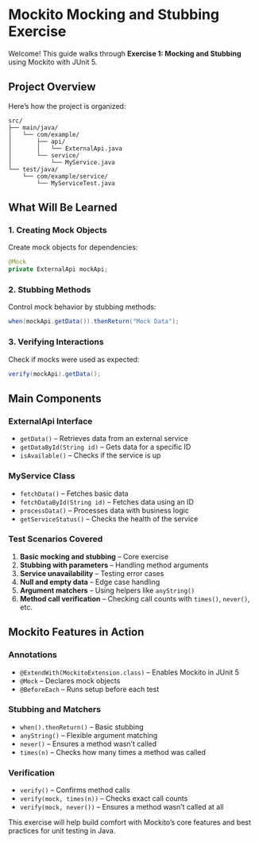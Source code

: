 # Mockito Mocking and Stubbing Exercise

Welcome! This guide walks through **Exercise 1: Mocking and Stubbing** using Mockito with JUnit 5.

## Project Overview

Here’s how the project is organized:
```
src/
├── main/java/
│   └── com/example/
│       ├── api/
│       │   └── ExternalApi.java          
│       └── service/
│           └── MyService.java            
└── test/java/
    └── com/example/service/
        └── MyServiceTest.java           
```

## What Will Be Learned

### 1. Creating Mock Objects
Create mock objects for dependencies:
```java
@Mock
private ExternalApi mockApi;
```

### 2. Stubbing Methods
Control mock behavior by stubbing methods:
```java
when(mockApi.getData()).thenReturn("Mock Data");
```

### 3. Verifying Interactions
Check if mocks were used as expected:
```java
verify(mockApi).getData();
```

## Main Components

### ExternalApi Interface
- `getData()` – Retrieves data from an external service
- `getDataById(String id)` – Gets data for a specific ID
- `isAvailable()` – Checks if the service is up

### MyService Class
- `fetchData()` – Fetches basic data
- `fetchDataById(String id)` – Fetches data using an ID
- `processData()` – Processes data with business logic
- `getServiceStatus()` – Checks the health of the service

### Test Scenarios Covered

1. **Basic mocking and stubbing** – Core exercise
2. **Stubbing with parameters** – Handling method arguments
3. **Service unavailability** – Testing error cases
4. **Null and empty data** – Edge case handling
5. **Argument matchers** – Using helpers like `anyString()`
6. **Method call verification** – Checking call counts with `times()`, `never()`, etc.

## Mockito Features in Action

### Annotations
- `@ExtendWith(MockitoExtension.class)` – Enables Mockito in JUnit 5
- `@Mock` – Declares mock objects
- `@BeforeEach` – Runs setup before each test

### Stubbing and Matchers
- `when().thenReturn()` – Basic stubbing
- `anyString()` – Flexible argument matching
- `never()` – Ensures a method wasn’t called
- `times(n)` – Checks how many times a method was called

### Verification
- `verify()` – Confirms method calls
- `verify(mock, times(n))` – Checks exact call counts
- `verify(mock, never())` – Ensures a method wasn’t called at all

This exercise will help build comfort with Mockito’s core features and best practices for unit testing in Java.